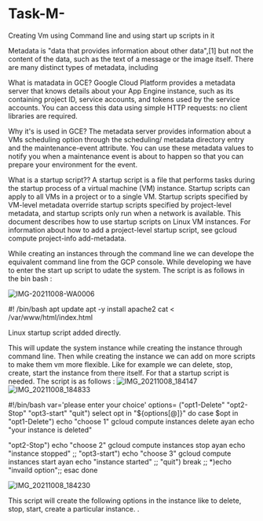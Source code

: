 # Task-M-
Creating Vm using Command line and using start up scripts in it 

Metadata is "data that provides information about other data",[1] but not the content of the data, such as the text of a message or the image itself. There are many distinct types of metadata, including


What is matadata in GCE? 
Google Cloud Platform provides a metadata server that knows details about your App Engine instance, such as its containing project ID, service accounts, and tokens used by the service accounts. You can access this data using simple HTTP requests: no client libraries are required.

Why it's is used in GCE? 
The metadata server provides information about a VMs scheduling option through the scheduling/ metadata directory entry and the maintenance-event attribute. You can use these metadata values to notify you when a maintenance event is about to happen so that you can prepare your environment for the event.

What is a startup script?? 
A startup script is a file that performs tasks during the startup process of a virtual machine (VM) instance. Startup scripts can apply to all VMs in a project or to a single VM. Startup scripts specified by VM-level metadata override startup scripts specified by project-level metadata, and startup scripts only run when a network is available. This document describes how to use startup scripts on Linux VM instances. For information about how to add a project-level startup script, see gcloud compute project-info add-metadata.


While creating an instances through the command line we can develope the equivalent command line from the GCP console. While developing we have to enter the start up script to udate the system. 
The script is as follows in the bin bash :


![IMG-20211008-WA0006](https://user-images.githubusercontent.com/92073589/136561305-7d61526d-3934-443c-97c7-b07b56584188.jpg)




#! /bin/bash
 apt update
 apt -y install apache2
 cat <<EOF > /var/www/html/index.html
 <html><body><p>Linux startup script added directly.</p></body></html>

This will update the system instance while creating the instance through command line. 
Then while creating the instance we can add on  more scripts to make them vm more flexible. 
Like for example we can delete, stop, create, start the instance from there itself. For that a startup script is needed. The script is as follows :
![IMG_20211008_184147](https://user-images.githubusercontent.com/92073589/136563335-399a69e1-b6ed-44e3-b203-4093e185d423.jpg)
 ![IMG_20211008_184833](https://user-images.githubusercontent.com/92073589/136564228-5143b549-ad1d-4d5e-b3fc-09aa0a030e2b.jpg)




#!/bin/bash
var='please enter your choice'
options= ("opt1-Delete" "opt2-Stop" "opt3-start" "quit")
select opt in "${options[@]}"
do
case $opt in
"opt1-Delete")
echo "choose 1"
gcloud compute instances delete ayan
echo "your instance is deleted"

"opt2-Stop")
echo "choose 2"
gcloud compute instances stop ayan
echo "instance stopped"
;;
"opt3-start")
echo "choose 3"
gcloud compute instances start ayan
echo "instance started"
;;
"quit")
break
;;
*)echo "invaild option";;
esac
done

![IMG_20211008_184230](https://user-images.githubusercontent.com/92073589/136563577-9861ce27-bb5b-4243-895e-e1515529bec5.jpg)


This script will create the following options in the instance like to delete, stop, start, create a particular instance.
.
